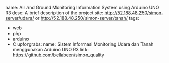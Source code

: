 name: Air and Ground Monitoring Information System using Arduino UNO R3
desc: A brief description of the project
site: http://52.188.48.250/simon-server/udara/ or http://52.188.48.250/simon-server/tanah/
tags:
  - web
  - php
  - arduino
  - C
upforgrabs:
  name: Sistem Informasi Monitoring Udara dan Tanah menggunakan Arduino UNO R3
  link: https://github.com/bellabeen/simon_quality
